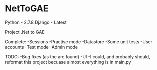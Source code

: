NetToGAE
========
Python - 2.7.8
Django - Latest

Project .Net to GAE 

Complete:
-Sessions
-Practise mode 
-Datastore
-Some unit tests
-User accounts
-Test mode
-Admin mode

TODO:
-Bug fixes (as the are found)
-UI
-I could, and probably should, reformat this project becuase almost everything is in main.py
